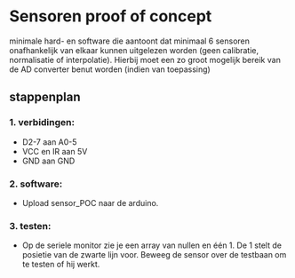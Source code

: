 # Sensoren proof of concept

minimale hard- en software die aantoont dat minimaal 6 sensoren onafhankelijk van elkaar kunnen uitgelezen worden (geen calibratie, normalisatie of interpolatie). Hierbij moet een zo groot mogelijk bereik van de AD converter benut worden (indien van toepassing)

## stappenplan
### 1. verbidingen:
  - D2-7 aan A0-5
  - VCC en IR aan 5V
  - GND aan GND
### 2. software:
  - Upload sensor_POC naar de arduino.
### 3. testen:
  - Op de seriele monitor zie je een array van nullen en één 1. De 1 stelt de posietie van de zwarte lijn voor. Beweeg de sensor over de testbaan om te testen of hij werkt.
